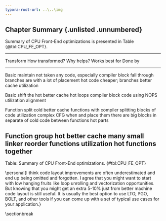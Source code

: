 ```yaml
---
typora-root-url: ..\..\img
---
```


## Chapter Summary {.unlisted .unnumbered}

Summary of CPU Front-End optimizations is presented in Table {@tbl:CPU_FE_OPT}.

--------------------------------------------------------------------------
Transform  How transformed?  Why helps?    Works best for        Done by
---------  ----------------  ------------  --------------------  ---------
Basic      maintain          not taken     any code, especially  compiler
block      fall through      branches are  with a lot of 
placement  hot code          cheaper;      branches
                             better cache
                             utilization

Basic      shift the hot     better cache  hot loops             compiler
block      code using NOPS   utilization 
alignment

Function   split cold        better cache  functions with        compiler
splitting  blocks of code    utilization   complex CFG when 
           and place them                  there are big blocks 
           in separate                     of cold code between 
           functions                       hot parts

Function   group hot         better cache  many small            linker
reorder    functions         utilization   hot functions
           together
--------------------------------------------------------------------------

Table: Summary of CPU Front-End optimizations. {#tbl:CPU_FE_OPT}

\personal{I think code layout improvements are often underestimated and end up being omitted and forgotten. I agree that you might want to start with low hanging fruits like loop unrolling and vectorization opportunities. But knowing that you might get an extra 5-10\% just from better machine code layout is still useful. It is usually the best option to use LTO, PGO, BOLT, and other tools if you can come up with a set of typical use cases for your application.}

\sectionbreak

